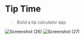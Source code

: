 # Tip Time
> Build a tip calculator app

 ![Screenshot (26)](https://user-images.githubusercontent.com/92260346/140467710-241d104b-ecb3-46b3-bcbe-a1dfa1735f23.png)
 ![Screenshot (27)](https://user-images.githubusercontent.com/92260346/140467717-c90fbea8-063d-4176-a394-9d71e2c4b9f1.png)
